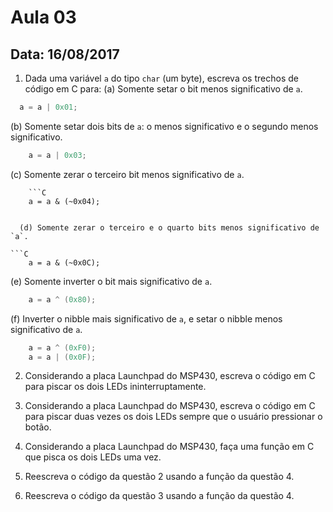 # Aula 03
## Data: 16/08/2017

1. Dada uma variável `a` do tipo `char` (um byte), escreva os trechos de código em C para:
	(a) Somente setar o bit menos significativo de `a`.
  ```C
  	a = a | 0x01;
  ```

  (b) Somente setar dois bits de `a`: o menos significativo e o segundo menos significativo.
	
```C 
	a = a | 0x03;
```  
  
  (c) Somente zerar o terceiro bit menos significativo de `a`.

        ```C
        a = a & (~0x04);
```
  
  (d) Somente zerar o terceiro e o quarto bits menos significativo de `a`.

```C
    a = a & (~0x0C);
  ```	
  
  (e) Somente inverter o bit mais significativo de `a`.

```C
    a = a ^ (0x80);
  ```	

(f) Inverter o nibble mais significativo de `a`, e setar o nibble menos significativo de `a`. 

```C
    a = a ^ (0xF0);
    a = a | (0x0F);    
  ```	

2. Considerando a placa Launchpad do MSP430, escreva o código em C para piscar os dois LEDs ininterruptamente.

3. Considerando a placa Launchpad do MSP430, escreva o código em C para piscar duas vezes os dois LEDs sempre que o usuário pressionar o botão.

4. Considerando a placa Launchpad do MSP430, faça uma função em C que pisca os dois LEDs uma vez.

5. Reescreva o código da questão 2 usando a função da questão 4.

6. Reescreva o código da questão 3 usando a função da questão 4.
